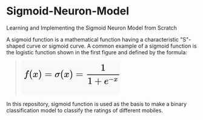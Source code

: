 # Sigmoid-Neuron-Model

Learning and Implementing the Sigmoid Neuron Model from Scratch

A sigmoid function is a mathematical function having a characteristic "S"-shaped curve or sigmoid curve. A common example of a sigmoid function is the logistic function shown in the first figure and defined by the formula:

>![](image/image.png)


In this repository, sigmoid function is used as the basis to make a binary classification model to classify the ratings of different mobiles.

